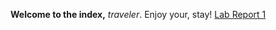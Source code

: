 **Welcome to the index,** *traveler*. Enjoy your, stay!
[Lab Report 1](https://Chasesgithub.github.io/cse15l-lab-reports/lab-report-1-week-0.html)

